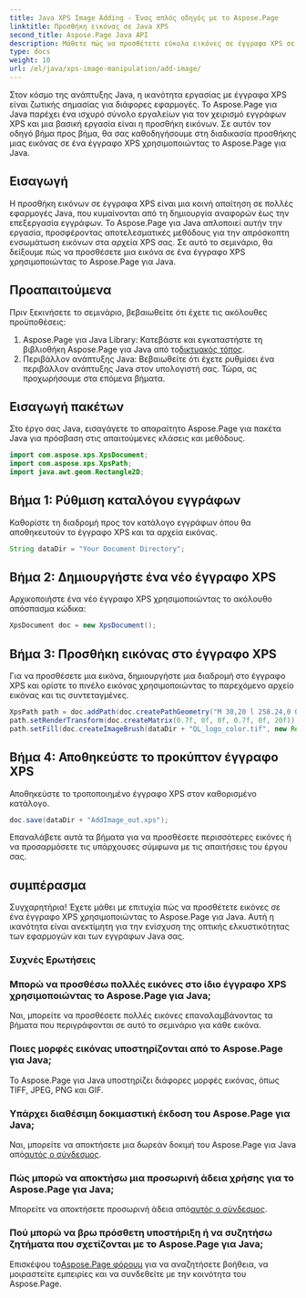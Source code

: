 ```yaml
---
title: Java XPS Image Adding - Ένας απλός οδηγός με το Aspose.Page
linktitle: Προσθήκη εικόνας σε Java XPS
second_title: Aspose.Page Java API
description: Μάθετε πώς να προσθέτετε εύκολα εικόνες σε έγγραφα XPS σε Java χρησιμοποιώντας το Aspose.Page. Αυξήστε την επεξεργασία των εγγράφων σας με αυτόν τον οδηγό βήμα προς βήμα.
type: docs
weight: 10
url: /el/java/xps-image-manipulation/add-image/
---
```

Στον κόσμο της ανάπτυξης Java, η ικανότητα εργασίας με έγγραφα XPS είναι ζωτικής σημασίας για διάφορες εφαρμογές. Το Aspose.Page για Java παρέχει ένα ισχυρό σύνολο εργαλείων για τον χειρισμό εγγράφων XPS και μια βασική εργασία είναι η προσθήκη εικόνων. Σε αυτόν τον οδηγό βήμα προς βήμα, θα σας καθοδηγήσουμε στη διαδικασία προσθήκης μιας εικόνας σε ένα έγγραφο XPS χρησιμοποιώντας το Aspose.Page για Java.
## Εισαγωγή
Η προσθήκη εικόνων σε έγγραφα XPS είναι μια κοινή απαίτηση σε πολλές εφαρμογές Java, που κυμαίνονται από τη δημιουργία αναφορών έως την επεξεργασία εγγράφων. Το Aspose.Page για Java απλοποιεί αυτήν την εργασία, προσφέροντας αποτελεσματικές μεθόδους για την απρόσκοπτη ενσωμάτωση εικόνων στα αρχεία XPS σας. Σε αυτό το σεμινάριο, θα δείξουμε πώς να προσθέσετε μια εικόνα σε ένα έγγραφο XPS χρησιμοποιώντας το Aspose.Page για Java.
## Προαπαιτούμενα
Πριν ξεκινήσετε το σεμινάριο, βεβαιωθείτε ότι έχετε τις ακόλουθες προϋποθέσεις:
1.  Aspose.Page για Java Library: Κατεβάστε και εγκαταστήστε τη βιβλιοθήκη Aspose.Page για Java από το[δικτυακός τόπος](https://releases.aspose.com/page/java/).
2. Περιβάλλον ανάπτυξης Java: Βεβαιωθείτε ότι έχετε ρυθμίσει ένα περιβάλλον ανάπτυξης Java στον υπολογιστή σας.
Τώρα, ας προχωρήσουμε στα επόμενα βήματα.
## Εισαγωγή πακέτων
Στο έργο σας Java, εισαγάγετε το απαραίτητο Aspose.Page για πακέτα Java για πρόσβαση στις απαιτούμενες κλάσεις και μεθόδους.
```java
import com.aspose.xps.XpsDocument;
import com.aspose.xps.XpsPath;
import java.awt.geom.Rectangle2D;
```
## Βήμα 1: Ρύθμιση καταλόγου εγγράφων
Καθορίστε τη διαδρομή προς τον κατάλογο εγγράφων όπου θα αποθηκευτούν το έγγραφο XPS και τα αρχεία εικόνας.
```java
String dataDir = "Your Document Directory";
```
## Βήμα 2: Δημιουργήστε ένα νέο έγγραφο XPS
Αρχικοποιήστε ένα νέο έγγραφο XPS χρησιμοποιώντας το ακόλουθο απόσπασμα κώδικα:
```java
XpsDocument doc = new XpsDocument();
```
## Βήμα 3: Προσθήκη εικόνας στο έγγραφο XPS
Για να προσθέσετε μια εικόνα, δημιουργήστε μια διαδρομή στο έγγραφο XPS και ορίστε το πινέλο εικόνας χρησιμοποιώντας το παρεχόμενο αρχείο εικόνας και τις συντεταγμένες.
```java
XpsPath path = doc.addPath(doc.createPathGeometry("M 30,20 l 258.24,0 0,56.64 -258.24,0 Z"));
path.setRenderTransform(doc.createMatrix(0.7f, 0f, 0f, 0.7f, 0f, 20f));
path.setFill(doc.createImageBrush(dataDir + "QL_logo_color.tif", new Rectangle2D.Double(0f, 0f, 258.24f, 56.64f), new Rectangle2D.Double(50f, 20f, 193.68f, 42.48f)));
```
## Βήμα 4: Αποθηκεύστε το προκύπτον έγγραφο XPS
Αποθηκεύστε το τροποποιημένο έγγραφο XPS στον καθορισμένο κατάλογο.
```java
doc.save(dataDir + "AddImage_out.xps");
```
Επαναλάβετε αυτά τα βήματα για να προσθέσετε περισσότερες εικόνες ή να προσαρμόσετε τις υπάρχουσες σύμφωνα με τις απαιτήσεις του έργου σας.
## συμπέρασμα
Συγχαρητήρια! Έχετε μάθει με επιτυχία πώς να προσθέτετε εικόνες σε ένα έγγραφο XPS χρησιμοποιώντας το Aspose.Page για Java. Αυτή η ικανότητα είναι ανεκτίμητη για την ενίσχυση της οπτικής ελκυστικότητας των εφαρμογών και των εγγράφων Java σας.
### Συχνές Ερωτήσεις
### Μπορώ να προσθέσω πολλές εικόνες στο ίδιο έγγραφο XPS χρησιμοποιώντας το Aspose.Page για Java;
Ναι, μπορείτε να προσθέσετε πολλές εικόνες επαναλαμβάνοντας τα βήματα που περιγράφονται σε αυτό το σεμινάριο για κάθε εικόνα.
### Ποιες μορφές εικόνας υποστηρίζονται από το Aspose.Page για Java;
Το Aspose.Page για Java υποστηρίζει διάφορες μορφές εικόνας, όπως TIFF, JPEG, PNG και GIF.
### Υπάρχει διαθέσιμη δοκιμαστική έκδοση του Aspose.Page για Java;
 Ναι, μπορείτε να αποκτήσετε μια δωρεάν δοκιμή του Aspose.Page για Java από[αυτός ο σύνδεσμος](https://releases.aspose.com/).
### Πώς μπορώ να αποκτήσω μια προσωρινή άδεια χρήσης για το Aspose.Page για Java;
 Μπορείτε να αποκτήσετε προσωρινή άδεια από[αυτός ο σύνδεσμος](https://purchase.aspose.com/temporary-license/).
### Πού μπορώ να βρω πρόσθετη υποστήριξη ή να συζητήσω ζητήματα που σχετίζονται με το Aspose.Page για Java;
 Επισκέψου το[Aspose.Page φόρουμ](https://forum.aspose.com/c/page/39) για να αναζητήσετε βοήθεια, να μοιραστείτε εμπειρίες και να συνδεθείτε με την κοινότητα του Aspose.Page.